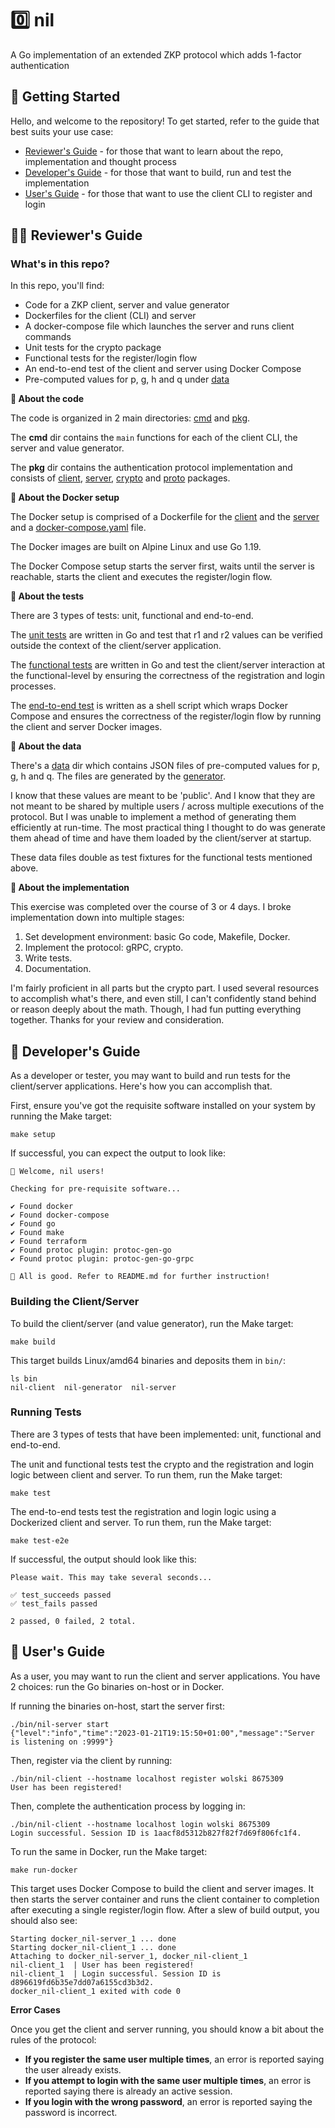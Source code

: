 # :zero: nil

A Go implementation of an extended ZKP protocol which adds 1-factor authentication

## :hatching_chick: Getting Started

Hello, and welcome to the repository! To get started, refer to the guide that
best suits your use case:

* [Reviewer's Guide](#student-reviewers-guide) - for those that want to learn about the repo, implementation and thought process
* [Developer's Guide](#construction_worker-developers-guide) - for those that want to build, run and test the implementation
* [User's Guide](#bust_in_silhouette-users-guide) - for those that want to use the client CLI to register and login

## :student: Reviewer's Guide

### What's in this repo?

In this repo, you'll find:

* Code for a ZKP client, server and value generator
* Dockerfiles for the client (CLI) and server
* A docker-compose file which launches the server and runs client commands
* Unit tests for the crypto package
* Functional tests for the register/login flow
* An end-to-end test of the client and server using Docker Compose
* Pre-computed values for p, g, h and q under [data](./data)

**:1234: About the code**

The code is organized in 2 main directories: [cmd](./cmd) and [pkg](./pkg).

The **cmd** dir contains the `main` functions for each of the client CLI, the
server and value generator.

The **pkg** dir contains the authentication protocol implementation and consists
of [client](./pkg/client), [server](./pkg/server), [crypto](./pkg/crypto) and
[proto](./pkg/proto) packages.

**:whale: About the Docker setup**

The Docker setup is comprised of a Dockerfile for the
[client](./infra/docker/Dockerfile.client) and the
[server](./infra/docker/Dockerfile.server) and
a [docker-compose.yaml](./infra/docker/docker-compose.yaml) file.

The Docker images are built on Alpine Linux and use Go 1.19.

The Docker Compose setup starts the server first, waits until the server is
reachable, starts the client and executes the register/login flow.

**:test_tube: About the tests**

There are 3 types of tests: unit, functional and end-to-end.

The [unit tests](./pkg/crypto/crypto_test.go) are written in Go and test that r1
and r2 values can be verified outside the context of the client/server
application.

The [functional tests](./pkg/client/client_test.go) are written in Go and test
the client/server interaction at the functional-level by ensuring the
correctness of the registration and login processes.

The [end-to-end test](./scripts/test-e2e) is written as a shell script which
wraps Docker Compose and ensures the correctness of the register/login flow by
running the client and server Docker images.

**:canned_food: About the data**

There's a [data](./data) dir which contains JSON files of pre-computed values for
p, g, h and q. The files are generated by the [generator](./cmd/generator).

I know that these values are meant to be 'public'. And I know that they are not
meant to be shared by multiple users / across multiple executions of the
protocol. But I was unable to implement a method of generating them efficiently
at run-time. The most practical thing I thought to do was generate them ahead of
time and have them loaded by the client/server at startup.

These data files double as test fixtures for the functional tests mentioned
above.

**:dart: About the implementation**

This exercise was completed over the course of 3 or 4 days. I broke
implementation down into multiple stages:

1. Set development environment: basic Go code, Makefile, Docker.
2. Implement the protocol: gRPC, crypto.
3. Write tests.
4. Documentation.

I'm fairly proficient in all parts but the crypto part. I used several resources to
accomplish what's there, and even still, I can't confidently stand behind or
reason deeply about the math. Though, I had fun putting everything together.
Thanks for your review and consideration.

## :construction_worker: Developer's Guide

As a developer or tester, you may want to build and run tests for the
client/server applications. Here's how you can accomplish that.

First, ensure you've got the requisite software installed on your system by
running the Make target:

```
make setup
```

If successful, you can expect the output to look like:

```
👋 Welcome, nil users!

Checking for pre-requisite software...

✔️ Found docker
✔️ Found docker-compose
✔️ Found go
✔️ Found make
✔️ Found terraform
✔️ Found protoc plugin: protoc-gen-go
✔️ Found protoc plugin: protoc-gen-go-grpc

🚀 All is good. Refer to README.md for further instruction!
```

### Building the Client/Server

To build the client/server (and value generator), run the Make target:

```
make build
```

This target builds Linux/amd64 binaries and deposits them in `bin/`:

```
ls bin
nil-client  nil-generator  nil-server
```


### Running Tests

There are 3 types of tests that have been implemented: unit, functional and
end-to-end.

The unit and functional tests test the crypto and the registration and login
logic between client and server. To run them, run the Make target:

```
make test
```

The end-to-end tests test the registration and login logic using a Dockerized
client and server. To run them, run the Make target:

```
make test-e2e
```

If successful, the output should look like this:

```
Please wait. This may take several seconds...

✅ test_succeeds passed
✅ test_fails passed

2 passed, 0 failed, 2 total.
```

## :bust_in_silhouette: User's Guide

As a user, you may want to run the client and server applications. You have 2
choices: run the Go binaries on-host or in Docker.

If running the binaries on-host, start the server first:

```
./bin/nil-server start
{"level":"info","time":"2023-01-21T19:15:50+01:00","message":"Server is listening on :9999"}
```

Then, register via the client by running:

```
./bin/nil-client --hostname localhost register wolski 8675309
User has been registered!
```

Then, complete the authentication process by logging in:

```
./bin/nil-client --hostname localhost login wolski 8675309
Login successful. Session ID is 1aacf8d5312b827f82f7d69f806fc1f4.
```

To run the same in Docker, run the Make target:

```
make run-docker
```

This target uses Docker Compose to build the client and server images. It then
starts the server container and runs the client container to completion after
executing a single register/login flow. After a slew of build output, you should
also see:

```
Starting docker_nil-server_1 ... done
Starting docker_nil-client_1 ... done
Attaching to docker_nil-server_1, docker_nil-client_1
nil-client_1  | User has been registered!
nil-client_1  | Login successful. Session ID is d896619fd6b35e7dd07a6155cd3b3d2.
docker_nil-client_1 exited with code 0
```

**Error Cases**

Once you get the client and server running, you should know a bit about the
rules of the protocol:

* **If you register the same user multiple times**, an error is reported saying
the user already exists.
* **If you attempt to login with the same user multiple times**, an error is
reported saying there is already an active session.
* **If you login with the wrong password**, an error is reported saying the
password is incorrect.
